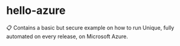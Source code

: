 # hello-azure
📋 Contains a basic but secure example on how to run Unique, fully automated on every release, on Microsoft Azure.
